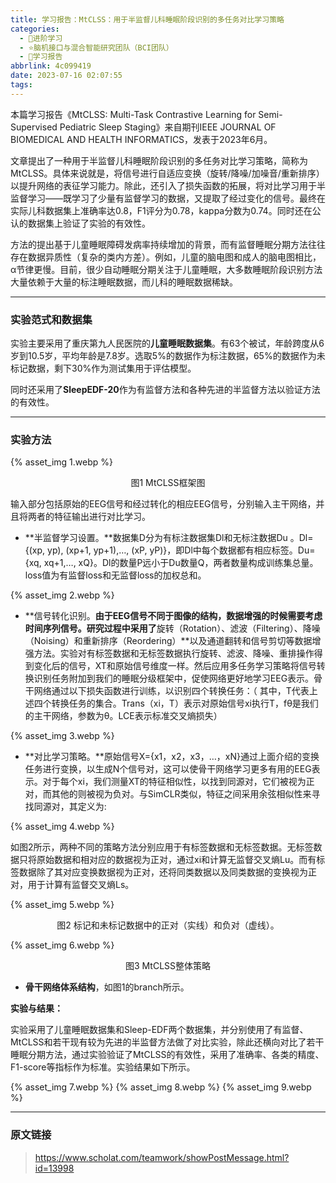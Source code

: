 ```yaml
---
title: 学习报告：MtCLSS：用于半监督儿科睡眠阶段识别的多任务对比学习策略
categories:
  - 🌙进阶学习
  - ⭐脑机接口与混合智能研究团队（BCI团队）
  - 💫学习报告
abbrlink: 4c099419
date: 2023-07-16 02:07:55
tags:
---
```


本篇学习报告《MtCLSS: Multi-Task Contrastive Learning for Semi-Supervised Pediatric Sleep Staging》来自期刊IEEE JOURNAL OF BIOMEDICAL AND HEALTH INFORMATICS，发表于2023年6月。

文章提出了一种用于半监督儿科睡眠阶段识别的多任务对比学习策略，简称为MtCLSS。具体来说就是，将信号进行自适应变换（旋转/降噪/加噪音/重新排序）以提升网络的表征学习能力。除此，还引入了损失函数的拓展，将对比学习用于半监督学习——既学习了少量有监督学习的数据，又提取了经过变化的信号。最终在实际儿科数据集上准确率达0.8，F1评分为0.78，kappa分数为0.74。同时还在公认的数据集上验证了实验的有效性。

方法的提出基于儿童睡眠障碍发病率持续增加的背景，而有监督睡眠分期方法往往存在数据异质性（复杂的类内方差）。例如，儿童的脑电图和成人的脑电图相比，α节律更慢。目前，很少自动睡眠分期关注于儿童睡眠，大多数睡眠阶段识别方法大量依赖于大量的标注睡眠数据，而儿科的睡眠数据稀缺。

<!--more-->

***

### 实验范式和数据集

实验主要采用了重庆第九人民医院的**儿童睡眠数据集**。有63个被试，年龄跨度从6岁到10.5岁，平均年龄是7.8岁。选取5%的数据作为标注数据，65%的数据作为未标记数据，剩下30%作为测试集用于评估模型。

同时还采用了**SleepEDF-20**作为有监督方法和各种先进的半监督方法以验证方法的有效性。

***

### 实验方法

{% asset_img 1.webp %}
<div align='center'>图1 MtCLSS框架图</div>

输入部分包括原始的EEG信号和经过转化的相应EEG信号，分别输入主干网络，并且将两者的特征输出进行对比学习。

- **半监督学习设置。**数据集D分为有标注数据集Dl和无标注数据Du 。Dl={(xp, yp), (xp+1, yp+1),…, (xP, yP)}，即Dl中每个数据都有相应标签。Du={xq, xq+1,…, xQ}。Dl的数量P远小于Du数量Q，两者数量构成训练集总量。loss值为有监督loss和无监督loss的加权总和。

{% asset_img 2.webp %}

- **信号转化识别。**由于EEG信号不同于图像的结构，数据增强的时候需要考虑时间序列信号。研究过程中采用了**旋转（Rotation）、滤波（Filtering）、降噪（Noising）和重新排序（Reordering）**以及通道翻转和信号剪切等数据增强方法。实验对有标签数据和无标签数据执行旋转、滤波、降噪、重排操作得到变化后的信号，XT和原始信号维度一样。然后应用多任务学习策略将信号转换识别任务附加到我们的睡眠分级框架中，促使网络更好地学习EEG表示。骨干网络通过以下损失函数进行训练，以识别四个转换任务：（ 其中，T代表上述四个转换任务的集合。Trans（xi，T）表示对原始信号xi执行T，fθ是我们的主干网络，参数为θ。LCE表示标准交叉熵损失）

{% asset_img 3.webp %}

- **对比学习策略。**原始信号X={x1，x2，x3，…，xN}通过上面介绍的变换任务进行变换，以生成N个信号对，这可以使骨干网络学习更多有用的EEG表示。对于每个xi，我们测量XT的特征相似性，以找到同源对，它们被视为正对，而其他的则被视为负对。与SimCLR类似，特征之间采用余弦相似性来寻找同源对，其定义为:

{% asset_img 4.webp %}

如图2所示，两种不同的策略方法分别应用于有标签数据和无标签数据。无标签数据只将原始数据和相对应的数据视为正对，通过xi和计算无监督交叉熵Lu。而有标签数据除了其对应变换数据视为正对，还将同类数据以及同类数据的变换视为正对，用于计算有监督交叉熵Ls。

{% asset_img 5.webp %}
<div align='center'>图2 标记和未标记数据中的正对（实线）和负对（虚线）。</div>

{% asset_img 6.webp %}
<div align='center'>图3 MtCLSS整体策略</div>

- **骨干网络体系结构**，如图1的branch所示。

**实验与结果：**

实验采用了儿童睡眠数据集和Sleep-EDF两个数据集，并分别使用了有监督、MtCLSS和若干现有较为先进的半监督方法做了对比实验，除此还横向对比了若干睡眠分期方法，通过实验验证了MtCLSS的有效性，采用了准确率、各类的精度、F1-score等指标作为标准。实验结果如下所示。

{% asset_img 7.webp %}
{% asset_img 8.webp %}
{% asset_img 9.webp %}

***

### 原文链接

> <https://www.scholat.com/teamwork/showPostMessage.html?id=13998>
